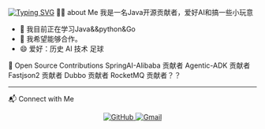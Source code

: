 [![Typing SVG](https://readme-typing-svg.demolab.com?font=Fira+Code&pause=1000&width=435&lines=hellow+welcome+to+mengnankk+home)](https://git.io/typing-svg)
🙋‍♂️ about Me
我是一名Java开源贡献者，爱好AI和搞一些小玩意
- 🔭 我目前正在学习Java&&python&Go
- 👯 我希望能够合作。
- 😄 爱好：历史 AI 技术 足球

🌱 Open Source Contributions
SpringAI-Alibaba 贡献者
Agentic-ADK 贡献者
Fastjson2 贡献者
Dubbo 贡献者
RocketMQ 贡献者？？

---
📬 Connect with Me
<p align="center">
  <a href="https://github.com/mengnankkkk/mengnankkkk/" target="_blank">
    <img src="https://img.shields.io/badge/GitHub-100000?style=for-the-badge&logo=github&logoColor=white" alt="GitHub"/>
  </a>
  <a href="zhouyongkang0032@qq.com" target="_blank">
    <img src="https://img.shields.io/badge/Gmail-D14836?style=for-the-badge&logo=gmail&logoColor=white" alt="Gmail"/>
  </a>
</p>

